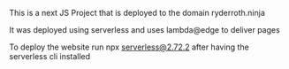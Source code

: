 This is a next JS Project that is deployed to the domain ryderroth.ninja

It was deployed using serverless and uses lambda@edge to deliver pages

To deploy the website run npx serverless@2.72.2 after having the serverless cli installed